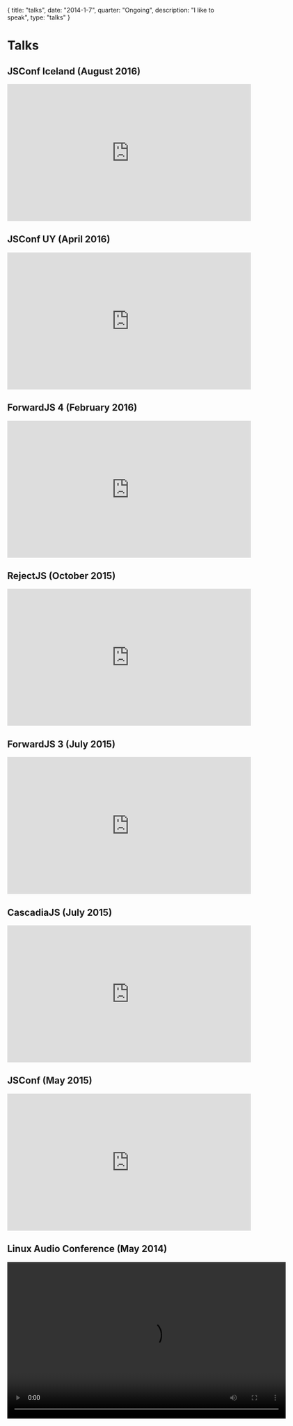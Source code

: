 {
  title: "talks",
  date:  "2014-1-7",
  quarter: "Ongoing",
  description: "I like to speak",
  type: "talks"
}


# Talks

<!-- ##ViewSource (November 2015)

<iframe src="https://air.mozilla.org/myles-borins-signal-processing-perceptual-audio-and-the-web-audio-api/video/" class="center-vid" width="560" height="315" frameborder="0" allowfullscreen></iframe> -->

## JSConf Iceland (August 2016)

<iframe class="center-vid" width="560" height="315" src="https://www.youtube.com/embed/Iak7dspvrZ8" frameborder="0" allowfullscreen></iframe>

## JSConf UY (April 2016)

<iframe class="center-vid" width="560" height="315" src="https://www.youtube.com/embed/5un1I2qkojg" frameborder="0" allowfullscreen></iframe>

## ForwardJS 4 (February 2016)

<iframe class="center-vid" width="560" height="315" src="https://www.youtube.com/embed/4fxTb5nTavQ" frameborder="0" allowfullscreen></iframe>

## RejectJS (October 2015)

<iframe class="center-vid" width="560" height="315" src="https://www.youtube.com/embed/GKTSvI8qw_M" frameborder="0" allowfullscreen></iframe>

## ForwardJS 3 (July 2015)

<iframe class="center-vid" width="560" height="315" src="https://www.youtube.com/embed/6a1iOfyn5e8" frameborder="0" allowfullscreen></iframe>


## CascadiaJS (July 2015)

<iframe class="center-vid" width="560" height="315" src="https://www.youtube.com/embed/47XMs6pcf7w" frameborder="0" allowfullscreen></iframe>

## JSConf (May 2015)

<iframe class="center-vid" width="560" height="315" src="https://www.youtube.com/embed/gmQ1kcj8Q2k" frameborder="0" allowfullscreen></iframe>

## Linux Audio Conference (May 2014)

<video class="center-vid" controls="" tabindex="0" height="360" width="640"><source type="video/webm" src="http://lac.linuxaudio.org/2014/recordings/day2/myles_borins_360p.webm"></video>
